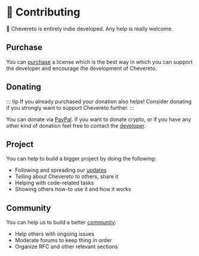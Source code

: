 # 💖 Contributing

🤗 Chevereto is entirely indie developed. Any help is really welcome.

## Purchase

You can [purchase](https://chevereto.com/pricing) a license which is the best way in which you can support the developer and encourage the development of Chevereto.

## Donating

::: tip
If you already purchased your donation also helps! Consider donating if you strongly want to support Chevereto further.
:::

You can donate via [PayPal](https://paypal.me/RodolfoBerrios). If you want to donate crypto, or if you have any other kind of donation feel free to contact the [developer](https://rodolfoberrios.com/).

## Project

You can help to build a bigger project by doing the following:

* Following and spreading our [updates](../README.md#🌈-get-updates)
* Telling about Chevereto to others, share it
* Helping with code-related tasks
* Showing others how-to use it and how it works

## Community

You can help us to build a better [community](https://chevereto.com/community):

* Help others with ongoing issues
* Moderate forums to keep thing in order
* Organize RFC and other relevant sections
